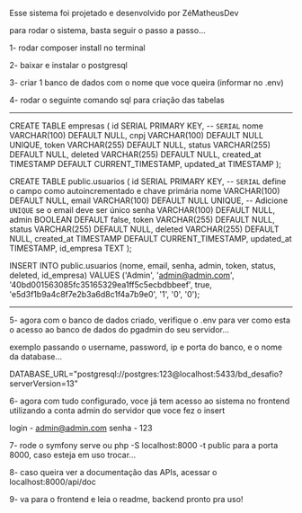 Esse sistema foi projetado e desenvolvido por ZéMatheusDev

para rodar o sistema, basta seguir o passo a passo...

1- rodar composer install no terminal

2- baixar e instalar o postgresql

3- criar 1 banco de dados com o nome que voce queira (informar no .env)

4- rodar o seguinte comando sql para criação das tabelas

-----------------------------------------------------------------------------------------------------------------------------------------

CREATE TABLE empresas (
    id SERIAL PRIMARY KEY, -- `SERIAL` 
    nome VARCHAR(100) DEFAULT NULL,
    cnpj VARCHAR(100) DEFAULT NULL UNIQUE, 
    token VARCHAR(255) DEFAULT NULL,
    status VARCHAR(255) DEFAULT NULL,
    deleted VARCHAR(255) DEFAULT NULL,
    created_at TIMESTAMP DEFAULT CURRENT_TIMESTAMP,
    updated_at TIMESTAMP
);

CREATE TABLE public.usuarios (
    id SERIAL PRIMARY KEY, -- `SERIAL` define o campo como autoincrementado e chave primária
    nome VARCHAR(100) DEFAULT NULL,
    email VARCHAR(100) DEFAULT NULL UNIQUE, -- Adicione `UNIQUE` se o email deve ser único
    senha VARCHAR(100) DEFAULT NULL,
    admin BOOLEAN DEFAULT false,
    token VARCHAR(255) DEFAULT NULL,
    status VARCHAR(255) DEFAULT NULL,
    deleted VARCHAR(255) DEFAULT NULL,
    created_at TIMESTAMP DEFAULT CURRENT_TIMESTAMP,
    updated_at TIMESTAMP,
    id_empresa TEXT
);

INSERT INTO public.usuarios (nome, email, senha, admin, token, status, deleted, id_empresa)
VALUES ('Admin', 'admin@admin.com', '40bd001563085fc35165329ea1ff5c5ecbdbbeef', true, 'e5d3f1b9a4c8f7e2b3a6d8c1f4a7b9e0', '1', '0', '0');

-----------------------------------------------------------------------------------------------------------------------------------------

5- agora com o banco de dados criado, verifique o .env para ver como esta o acesso ao banco de dados do pgadmin do seu servidor...

exemplo passando o username, password, ip e porta do banco, e o nome da database...

DATABASE_URL="postgresql://postgres:123@localhost:5433/bd_desafio?serverVersion=13"

6- agora com tudo configurado, voce já tem acesso ao sistema no frontend utilizando a conta admin do servidor que voce fez o insert

login - admin@admin.com
senha - 123

7- rode o symfony serve ou php -S localhost:8000 -t public para a porta 8000, caso esteja em uso trocar...

8- caso queira ver a documentação das APIs, acessar o localhost:8000/api/doc

9- va para o frontend e leia o readme, backend pronto pra uso!




